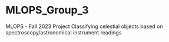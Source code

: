 # MLOPS_Group_3
MLOPS - Fall 2023 Project 
Classifying celestial objects based on spectroscopy/astronomical instrument readings

